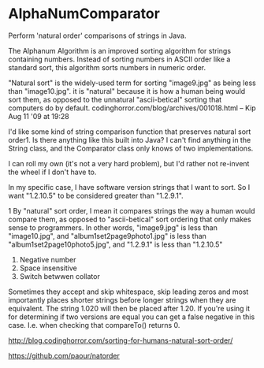 # AlphaNumComparator

Perform 'natural order' comparisons of strings in Java.

The Alphanum Algorithm is an improved sorting algorithm for strings
containing numbers.  Instead of sorting numbers in ASCII order like
a standard sort, this algorithm sorts numbers in numeric order.

 	
"Natural sort" is the widely-used term for sorting "image9.jpg" as being less than "image10.jpg". it is "natural" because it is how a human being would sort them, as opposed to the unnatural "ascii-betical" sorting that computers do by default. codinghorror.com/blog/archives/001018.html – Kip Aug 11 '09 at 19:28


I'd like some kind of string comparison function that preserves natural sort order1. Is there anything like this built into Java? I can't find anything in the String class, and the Comparator class only knows of two implementations.

I can roll my own (it's not a very hard problem), but I'd rather not re-invent the wheel if I don't have to.

In my specific case, I have software version strings that I want to sort. So I want "1.2.10.5" to be considered greater than "1.2.9.1".

1 By "natural" sort order, I mean it compares strings the way a human would compare them, as opposed to "ascii-betical" sort ordering that only makes sense to programmers. In other words, "image9.jpg" is less than "image10.jpg", and "album1set2page9photo1.jpg" is less than "album1set2page10photo5.jpg", and "1.2.9.1" is less than "1.2.10.5"

1. Negative number
2. Space insensitive
1. Switch betwwen collator

Sometimes they accept and skip whitespace, skip leading zeros and most importantly places shorter strings before longer strings when they are equivalent. The string 1.020 will then be placed after 1.20. If you're using it for determining if two versions are equal you can get a false negative in this case. I.e. when checking that compareTo() returns 0.

http://blog.codinghorror.com/sorting-for-humans-natural-sort-order/

https://github.com/paour/natorder
